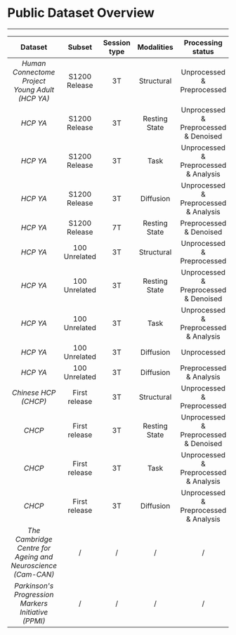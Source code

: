 # Public Dataset Overview

---
Dataset | Subset | Session type | Modalities | Processing status | Manual | Contact
:---: | :---: | :---: | :---: | :---: | :---: | :---:
*Human Connectome Project Young Adult (HCP YA)* | S1200 Release | 3T | Structural | Unprocessed & Preprocessed | [Manual](https://www.humanconnectome.org/storage/app/media/documentation/s1200/HCP_S1200_Release_Reference_Manual.pdf) | Pony <br> Ma
*HCP YA* | S1200 Release | 3T | Resting State | Unprocessed & Preprocessed & Denoised | See above | Pony <br> Ma
*HCP YA* | S1200 Release | 3T | Task | Unprocessed & Preprocessed & Analysis | See above | Pony <br> Ma
*HCP YA* | S1200 Release | 3T | Diffusion | Unprocessed & Preprocessed & Analysis | See above | Pony <br> Ma
*HCP YA* | S1200 Release | 7T | Resting State | Preprocessed & Denoised  | See above | Ziteng <br> Han
*HCP YA* | 100 Unrelated | 3T | Structural | Unprocessed & Preprocessed | See above | Zhuoying <br> Yang
*HCP YA* | 100 Unrelated | 3T | Resting State | Unprocessed & Preprocessed & Denoised | See above | Zhuoying <br> Yang
*HCP YA* | 100 Unrelated | 3T | Task | Unprocessed & Preprocessed & Analysis | See above | Zhuoying <br> Yang
*HCP YA* | 100 Unrelated | 3T | Diffusion | Unprocessed  | See above | Pony <br> Ma
*HCP YA* | 100 Unrelated | 3T | Diffusion | Preprocessed & Analysis  | See above | Kexin <br> Wang
*Chinese HCP (CHCP)* | First release | 3T | Structural | Unprocessed & Preprocessed | [Website](http://chinese-hcp.cn) | Ziteng <br> Han
*CHCP* | First release | 3T | Resting State | Unprocessed & Preprocessed & Denoised | See above | Ziteng <br> Han
*CHCP* | First release | 3T | Task | Unprocessed & Preprocessed & Analysis | See above | Ziteng <br> Han
*CHCP* | First release | 3T | Diffusion| Unprocessed & Preprocessed & Analysis | See above | Ziteng <br> Han
*The Cambridge Centre for Ageing and Neuroscience (Cam-CAN)* | / | / | / | / | / | Tiantian <br> Liu
*Parkinson's Progression Markers Initiative (PPMI)* | / | / | / | / | / | Zhongyan <br> Shi
